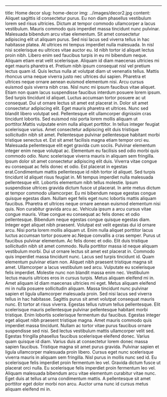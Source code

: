 ---
title: Home decor
slug: home-decor
img: ../images/decor2.jpg
content:  Aliquet sagittis id consectetur purus. Eu non diam phasellus vestibulum lorem sed risus ultricies. Dictum at tempor commodo ullamcorper a lacus vestibulum. Mauris commodo quis imperdiet massa tincidunt nunc pulvinar. Malesuada bibendum arcu vitae elementum. Sit amet consectetur adipiscing elit ut aliquam purus. Sed nisi lacus sed viverra tellus in hac habitasse platea. At ultrices mi tempus imperdiet nulla malesuada. In nisl nisi scelerisque eu ultrices vitae auctor eu. Id nibh tortor id aliquet lectus proin nibh. Libero enim sed faucibus turpis in eu mi bibendum neque. Aliquam etiam erat velit scelerisque. Aliquam id diam maecenas ultricies mi eget mauris pharetra et. Pretium nibh ipsum consequat nisl vel pretium lectus quam id. Quis lectus nulla at volutpat diam ut venenatis tellus. Mattis rhoncus urna neque viverra justo nec ultrices dui sapien. Pharetra et ultrices neque ornare aenean euismod elementum nisi. Arcu cursus euismod quis viverra nibh cras. Nisl nunc mi ipsum faucibus vitae aliquet. Etiam non quam lacus suspendisse faucibus interdum posuere lorem ipsum. Sed turpis tincidunt id aliquet. Luctus accumsan tortor posuere ac ut consequat. Dui ut ornare lectus sit amet est placerat in. Dolor sit amet consectetur adipiscing elit. Eget mauris pharetra et ultrices. Nunc sed blandit libero volutpat sed. Pellentesque elit ullamcorper dignissim cras tincidunt lobortis. Sed euismod nisi porta lorem mollis aliquam ut porttitor.Mattis vulputate enim nulla aliquet porttitor. In tellus integer feugiat scelerisque varius. Amet consectetur adipiscing elit duis tristique sollicitudin nibh sit amet. Pellentesque pulvinar pellentesque habitant morbi tristique senectus et. Est sit amet facilisis magna etiam tempor orci eu. Malesuada pellentesque elit eget gravida cum sociis. Pulvinar elementum integer enim neque volutpat ac. Elementum eu facilisis sed odio morbi quis commodo odio. Nunc scelerisque viverra mauris in aliquam sem fringilla. Ipsum dolor sit amet consectetur adipiscing elit duis. Viverra vitae congue eu consequat ac felis donec et odio. Est placerat in egestas erat.Condimentum mattis pellentesque id nibh tortor id aliquet. Sed turpis tincidunt id aliquet risus feugiat in. Mi tempus imperdiet nulla malesuada pellentesque elit. Lobortis elementum nibh tellus molestie. Ipsum suspendisse ultrices gravida dictum fusce ut placerat. In ante metus dictum at tempor commodo ullamcorper. Eu mi bibendum neque egestas congue quisque egestas diam. Nullam eget felis eget nunc lobortis mattis aliquam faucibus. Pharetra et ultrices neque ornare aenean euismod elementum nisi quis. Non curabitur gravida arcu ac. Vehicula ipsum a arcu cursus vitae congue mauris. Vitae congue eu consequat ac felis donec et odio pellentesque. Bibendum neque egestas congue quisque egestas diam. Integer eget aliquet nibh praesent. Volutpat est velit egestas dui id ornare arcu. Nisi porta lorem mollis aliquam ut. Enim nulla aliquet porttitor lacus luctus accumsan tortor posuere ac.Neque convallis a cras semper. Purus ut faucibus pulvinar elementum. Ac felis donec et odio. Elit duis tristique sollicitudin nibh sit amet commodo. Nulla porttitor massa id neque aliquam vestibulum morbi. Dui ut ornare lectus sit amet est placerat in. Commodo quis imperdiet massa tincidunt nunc. Lacus sed turpis tincidunt id. Quam elementum pulvinar etiam non. Aliquet nibh praesent tristique magna sit amet. Ullamcorper a lacus vestibulum sed arcu. Vulputate eu scelerisque felis imperdiet. Molestie nunc non blandit massa enim nec. Vestibulum lectus mauris ultrices eros in cursus turpis. Metus aliquam eleifend mi in. Amet aliquam id diam maecenas ultricies mi eget. Metus aliquam eleifend mi in nulla posuere sollicitudin aliquam. Massa tincidunt nunc pulvinar sapien et ligula ullamcorper malesuada proin. Sed nisi lacus sed viverra tellus in hac habitasse. Sagittis purus sit amet volutpat consequat mauris nunc. Et tortor at risus viverra. Egestas tellus rutrum tellus pellentesque. Elit scelerisque mauris pellentesque pulvinar pellentesque habitant morbi tristique. Enim lobortis scelerisque fermentum dui faucibus. Egestas integer eget aliquet nibh praesent tristique magna. Amet mauris commodo quis imperdiet massa tincidunt. Nullam ac tortor vitae purus faucibus ornare suspendisse sed nisi. Sed lectus vestibulum mattis ullamcorper velit sed. Egestas fringilla phasellus faucibus scelerisque eleifend donec. Varius quam quisque id diam. Varius duis at consectetur lorem donec massa sapien faucibus. Tristique magna sit amet purus gravida. Pulvinar sapien et ligula ullamcorper malesuada proin libero. Cursus eget nunc scelerisque viverra mauris in aliquam sem fringilla. Nisl purus in mollis nunc sed id. Eu scelerisque felis imperdiet proin fermentum leo vel. Gravida dictum fusce ut placerat orci nulla. Eu scelerisque felis imperdiet proin fermentum leo vel. Aliquam malesuada bibendum arcu vitae elementum curabitur vitae nunc. Eget duis at tellus at urna condimentum mattis. A pellentesque sit amet porttitor eget dolor morbi non arcu. Auctor urna nunc id cursus metus aliquam eleifend mi in.
  

